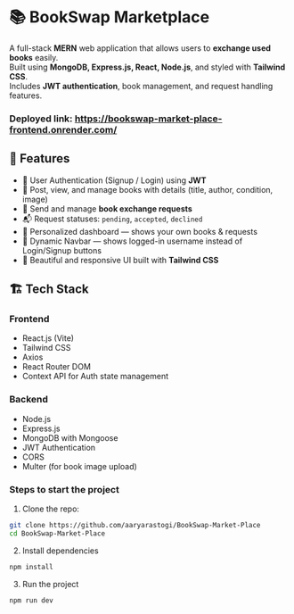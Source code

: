 # 📚 BookSwap Marketplace

A full-stack **MERN** web application that allows users to **exchange used books** easily.  
Built using **MongoDB, Express.js, React, Node.js**, and styled with **Tailwind CSS**.  
Includes **JWT authentication**, book management, and request handling features.

### Deployed link: https://bookswap-market-place-frontend.onrender.com/

## 🚀 Features

- 🔐 User Authentication (Signup / Login) using **JWT**
- 📘 Post, view, and manage books with details (title, author, condition, image)
- 🔄 Send and manage **book exchange requests**
- 📬 Request statuses: `pending`, `accepted`, `declined`
- 👤 Personalized dashboard — shows your own books & requests
- 🧭 Dynamic Navbar — shows logged-in username instead of Login/Signup buttons
- 🎨 Beautiful and responsive UI built with **Tailwind CSS**

## 🏗️ Tech Stack

### **Frontend**
- React.js (Vite)
- Tailwind CSS
- Axios
- React Router DOM
- Context API for Auth state management

### **Backend**
- Node.js
- Express.js
- MongoDB with Mongoose
- JWT Authentication
- CORS
- Multer (for book image upload)

### Steps to start the project
1. Clone the repo:
```bash
git clone https://github.com/aaryarastogi/BookSwap-Market-Place
cd BookSwap-Market-Place
```
2. Install dependencies
```bash
npm install
```
3. Run the project
```bash
npm run dev
```
